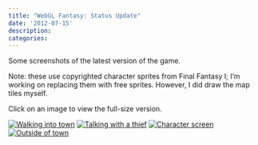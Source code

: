 ```yaml
---
title: "WebGL Fantasy: Status Update"
date: '2012-07-15'
description:
categories:
---
```


Some screenshots of the latest version of the game.

Note: these use copyrighted character sprites from Final Fantasy I; I’m
working on replacing them with free sprites. However, I did draw the map
tiles myself.

Click on an image to view the full-size version.

[![Walking into town][1]][1]
[![Talking with a thief][2]][2]
[![Character screen][3]][3]
[![Outside of town][4]][4]

[1]: {{urls.media}}/su1-01.png
[2]: {{urls.media}}/su1-02.png
[3]: {{urls.media}}/su1-03.png
[4]: {{urls.media}}/su1-04.png
